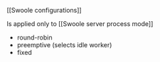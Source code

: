 [[Swoole configurations]]

Is applied only to [[Swoole server process mode]]

- round-robin
- preemptive (selects idle worker)
- fixed

